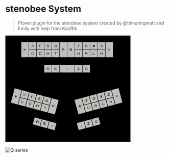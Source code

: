 # stenobee System

> Plover plugin for the stenobee system created by @tinkeringmatt and Emily with help from Kaoffie

![stenobee system layout](newlayout.png)
 

  
![Q series](https://github.com/Tink-Bell/StenoBee/assets/143440063/445a3477-cd88-4435-9474-875fe4213bc4)
